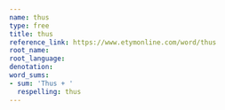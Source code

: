 ```yaml
---
name: thus
type: free
title: thus
reference_link: https://www.etymonline.com/word/thus
root_name: 
root_language: 
denotation: 
word_sums:
- sum: 'Thus + '
  respelling: thus
---
```

